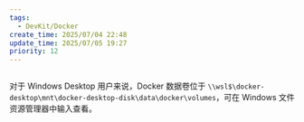 ```yaml
---
tags:
  - DevKit/Docker
create_time: 2025/07/04 22:48
update_time: 2025/07/05 19:27
priority: 12
---
```


```bash

```

对于 Windows Desktop 用户来说，Docker 数据卷位于 `\\wsl$\docker-desktop\mnt\docker-desktop-disk\data\docker\volumes`，可在 Windows 文件资源管理器中输入查看。
